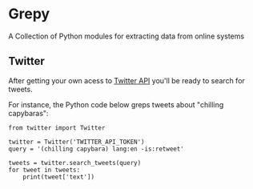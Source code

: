 # Grepy

A Collection of Python modules for extracting data from online systems


## Twitter

After getting your own acess to [Twitter API](https://developer.twitter.com/en/docs/twitter-api/getting-started/getting-access-to-the-twitter-api) you'll be ready to search for tweets.

For instance, the Python code below greps tweets about "chilling capybaras":

```
from twitter import Twitter

twitter = Twitter('TWITTER_API_TOKEN')
query = '(chilling capybara) lang:en -is:retweet'

tweets = twitter.search_tweets(query)
for tweet in tweets:
    print(tweet['text'])
```